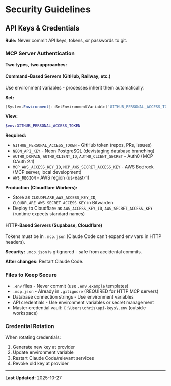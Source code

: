# Security Guidelines

## API Keys & Credentials

**Rule:** Never commit API keys, tokens, or passwords to git.

### MCP Server Authentication

**Two types, two approaches:**

#### Command-Based Servers (GitHub, Railway, etc.)
Use environment variables - processes inherit them automatically.

**Set:**
```powershell
[System.Environment]::SetEnvironmentVariable('GITHUB_PERSONAL_ACCESS_TOKEN', 'token', 'User')
```

**View:**
```powershell
$env:GITHUB_PERSONAL_ACCESS_TOKEN
```

**Required:**
- `GITHUB_PERSONAL_ACCESS_TOKEN` - GitHub token (repos, PRs, issues)
- `NEON_API_KEY` - Neon PostgreSQL (dev/staging database branching)
- `AUTH0_DOMAIN`, `AUTH0_CLIENT_ID`, `AUTH0_CLIENT_SECRET` - Auth0 (MCP OAuth 2.1)
- `MCP_AWS_ACCESS_KEY_ID`, `MCP_AWS_SECRET_ACCESS_KEY` - AWS Bedrock (MCP server, local development)
- `AWS_REGION` - AWS region (us-east-1)

**Production (Cloudflare Workers):**
- Store as `CLOUDFLARE_AWS_ACCESS_KEY_ID`, `CLOUDFLARE_AWS_SECRET_ACCESS_KEY` in Bitwarden
- Deploy to Cloudflare as `AWS_ACCESS_KEY_ID`, `AWS_SECRET_ACCESS_KEY` (runtime expects standard names)

#### HTTP-Based Servers (Supabase, Cloudflare)
Tokens must be in `.mcp.json` (Claude Code can't expand env vars in HTTP headers).

**Security:** `.mcp.json` is gitignored - safe from accidental commits.

**After changes:** Restart Claude Code.

### Files to Keep Secure

- `.env` files - Never commit (use `.env.example` templates)
- `.mcp.json` - Already in `.gitignore` (REQUIRED for HTTP MCP servers)
- Database connection strings - Use environment variables
- API credentials - Use environment variables or secret management
- Master credential vault: `C:\Users\chris\api-keys\.env` (outside workspace)

### Credential Rotation

When rotating credentials:
1. Generate new key at provider
2. Update environment variable
3. Restart Claude Code/relevant services
4. Revoke old key at provider

---

**Last Updated:** 2025-10-27
